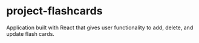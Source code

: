 # project-flashcards
Application built with React that gives user functionality to add, delete, and update flash cards.
